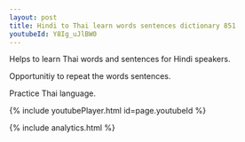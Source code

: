 ```yaml
---
layout: post
title: Hindi to Thai learn words sentences dictionary 851 
youtubeId: Y8Ig_uJlBW0
---
```

 
 
Helps to learn Thai words and sentences for Hindi speakers.

Opportunitiy to repeat the words sentences. 

Practice Thai language. 
 
{% include youtubePlayer.html id=page.youtubeId %}
 
 
{% include analytics.html %}